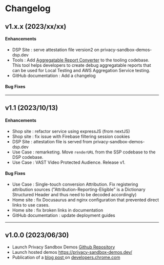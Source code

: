 # Changelog

## v1.x.x (2023/xx/xx)

#### Enhancements
- DSP Site : serve attestation file version2 on privacy-sandbox-demos-dsp.dev
- Tools : Add [Aggregatable Report Converter](https://github.com/privacysandbox/privacy-sandbox-demos/tree/main/tools/aggregatable_report_converter) to the tooling codebase. This tool helps developers to create debug aggregatable reports that can be used for Local Testing and AWS Aggregation Service testing.
- GitHub documentation : Add a changelog

#### Bug Fixes


---

## v1.1 (2023/10/13)

#### Enhancements
- Shop site  : refactor service using expressJS (from nextJS)
- Shop site : fix issue with Firebase filtering session cookies
- DSP Site : attestation file is served from privacy-sandbox-demos-dsp.dev
- Use Case : remarketing. Move `renderURL` from the SSP codebase to the DSP codebase.
- Use Case : VAST Video Protected Audience. Release v1.


#### Bug Fixes
- Use Case : Single-touch conversion Attribution. Fix registering attribution sources ("Attribution-Reporting-Eligible" is a Dictionary Structured Header and thus need to be decoded accordingly)
- Home site : fix Docusaurus and nginx configuration that prevented direct links to use cases.
- Home site : fix broken links in documentation
- GitHub documentation : update deployment guides

---

## v1.0.0 (2023/06/30)
- Launch Privacy Sandbox Demos [Github Repository](https://github.com/privacysandbox/privacy-sandbox-demos)
- Launch hosted demos [https://privacy-sandbox-demos.dev/ ](https://privacy-sandbox-demos.dev/)
- Publication of a [blog post ](https://developer.chrome.com/blog/privacy-sandbox-demos/)on [developers.chrome.com](http://developers.chrome.com/)
